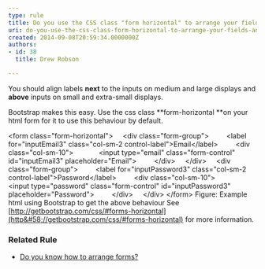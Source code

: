 ```yaml
---
type: rule
title: Do you use the CSS class "form horizontal" to arrange your fields and labels?
uri: do-you-use-the-css-class-form-horizontal-to-arrange-your-fields-and-labels
created: 2014-09-08T20:59:34.0000000Z
authors:
- id: 38
  title: Drew Robson

---
```


You should align labels **next** to the inputs on medium and large displays and **above** inputs on small and extra-small displays.
 
Bootstrap makes this easy. Use the css class **form-horizontal **on your html form for it to use this behaviour by default.
 
&lt;form class="form-horizontal"&gt;
    &lt;div class="form-group"&gt;
        &lt;label for="inputEmail3" class="col-sm-2 control-label"&gt;Email&lt;/label&gt;
        &lt;div class="col-sm-10"&gt;
            &lt;input type="email" class="form-control" id="inputEmail3" placeholder="Email"&gt;
        &lt;/div&gt;
    &lt;/div&gt;
    &lt;div class="form-group"&gt;
        &lt;label for="inputPassword3" class="col-sm-2 control-label"&gt;Password&lt;/label&gt;
        &lt;div class="col-sm-10"&gt;
            &lt;input type="password" class="form-control" id="inputPassword3" placeholder="Password"&gt;
        &lt;/div&gt;
    &lt;/div&gt;
&lt;/form&gt;
Figure: Example html using Bootstrap to get the above behaviour
​See [http://getbootstrap.com/css/#forms-horizontal](http&#58;//getbootstrap.com/css/#forms-horizontal) for more information.

### Related Rule



- [Do you know how to arrange forms?](/do-you-know-how-to-arrange-forms)
